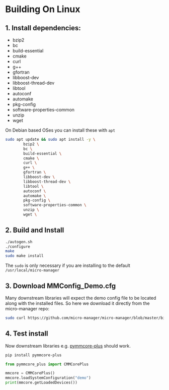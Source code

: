 # Building On Linux

## 1. Install dependencies:

- bzip2
- bc
- build-essential
- cmake
- curl
- g++
- gfortran
- libboost-dev
- libboost-thread-dev
- libtool
- autoconf
- automake
- pkg-config
- software-properties-common
- unzip
- wget

On Debian based OSes you can install these with `apt`
```bash
sudo apt update && sudo apt install -y \
        bzip2 \
        bc \
        build-essential \
        cmake \
        curl \
        g++ \
        gfortran \
        libboost-dev \
        libboost-thread-dev \
        libtool \
        autoconf \
        automake \
        pkg-config \
        software-properties-common \
        unzip \
        wget \
```

## 2. Build and Install

```bash
./autogen.sh
./configure
make
sudo make install
```

The `sudo` is only necessary if you are installing to the default `/usr/local/micro-manager`

## 3. Download MMConfig_Demo.cfg
Many downstream libraries will expect the demo config file to be located along with the installed files. So here we download it directly from the micro-manager repo:

```bash
sudo curl https://github.com/micro-manager/micro-manager/blob/master/bindist/any-platform/MMConfig_demo.cfg --output /usr/local/micro-manager/MMConfig_demo.cfg
```

## 4. Test install
Now downstream libraries e.g. [pymmcore-plus](https://github.com/tlambert03/pymmcore-plus) should work.


```bash
pip install pymmcore-plus
```

```python
from pymmcore_plus import CMMCorePlus

mmcore = CMMCorePlus()
mmcore.loadSystemConfiguration("demo")
print(mmcore.getLoadedDevices())
```